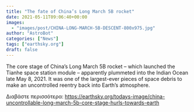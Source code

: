 ```yaml
---
title: "The fate of China’s Long March 5B rocket"
date: 2021-05-11T09:06:40+00:00
images:
  - "images/post/CHINA-LONG-MARCH-5B-DESCENT-800x975.jpg"
author: "AstroBot"
categories: ["News"]
tags: ["earthsky.org"]
draft: false
---
```


The core stage of China’s Long March 5B rocket – which launched the Tianhe space station module – apparently plummeted into the Indian Ocean late May 8, 2021. It was one of the largest-ever pieces of space debris to make an uncontrolled reentry back into Earth’s atmosphere.

Διαβάστε περισσότερα: https://earthsky.org/todays-image/china-uncontrollable-long-march-5b-core-stage-hurls-towards-earth
